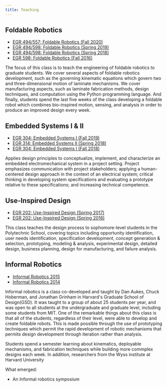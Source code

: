 ```yaml
---
title: Teaching
---
```

## Foldable Robotics

* [EGR 494/557: Foldable Robotics (Fall 2020)](foldable-robotics-f-2020)
* [EGR 494/598: Foldable Robotics (Spring 2019)](foldable-robotics-s-2019)
* [EGR 494/598: Foldable Robotics (Spring 2018)](foldable-robotics-s-2018)
* [EGR 598: Foldable Robotics (Fall 2016)](foldable-robotics-f-2016)

The focus of this class is to teach the engineering of foldable robotics to graduate students.  We cover several aspects of foldable robotics development, such as the governing kinematic equations which govern two and three-dimensional motion of laminate mechanisms.  We cover manufacturing aspects, such as laminate fabrication methods, design techniques, and computation using the Python programming language.  And finally, students spend the last five weeks of the class developing a foldable robot which combines bio-inspired motion, sensing, and analysis in order to produce an improved design every week.  

## Embedded Systems I & II

* [EGR 304: Embedded Systems I (Fall 2019)](embedded-systems-I-f-2019)
* [EGR 314: Embedded Systems II (Spring 2018)](embedded-systems-II-s-2019)
* [EGR 304: Embedded Systems I (Fall 2018)](embedded-systems-I-f-2018)

Applies design principles to conceptualize, implement, and characterize an embedded electromechanical system in a project setting. Project emphasizes communication with project stakeholders; applying a human-centered design approach in the context of an electrical system; critical thinking in developing system specifications and evaluating a prototype relative to these specifications; and increasing technical competence.

## Use-Inspired Design

* [EGR 202: Use-Inspired Design (Spring 2017)](egr202-s-2017)
* [EGR 202: Use-Inspired Design (Spring 2016)](egr202-s-2016)  

This class teaches the design process to sophomore-level students in the Polytechnic School, covering topics including  opportunity identification, user needs identification, specification development, concept generation & selection, prototyping, modeling & analysis, experimental design, detailed design, business planning, design for manufacturing, and failure analysis.


## Informal Robotics

* [Informal Robotics 2015](informal-robotics-2015)
* [Informal Robotics 2014](informal-robotics-2014)  

Informal robotics is a class co-developed and taught by Dan Aukes, Chuck Hoberman, and Jonathan Grinham in Harvard's Graduate School of Design(GSD).  It was taught to a group of about 25 students per year, and was open to all students at the undergraduate and graduate level, including some students from MIT.  One of the remarkable things about this class is that all of the students, regardless of their level, were able to develop and create foldable robots.  This is made possible through the use of prototyping techniques which permit the rapid development of robotic mechanisms that permits design development through iteration rather than analysis.

Students spend a semester learning about kinematics, deployable mechanisms, and fabrication techniques while building more commplex designs each week.  In addition, researchers from the Wyss institute at Harvard University

What emerged:
* An Informal robotics symposium
